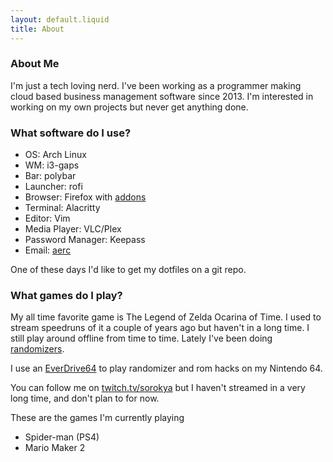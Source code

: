 ```yaml
---
layout: default.liquid
title: About
---
```


### About Me
I'm just a tech loving nerd. I've been working as a programmer making cloud based business management software since 2013. I'm interested in working on my own projects but never get anything done.

### What software do I use?
* OS: Arch Linux 
* WM: i3-gaps  
* Bar: polybar
* Launcher: rofi  
* Browser: Firefox with [addons](firefoxaddons.html) 
* Terminal: Alacritty 
* Editor: Vim 
* Media Player: VLC/Plex 
* Password Manager: Keepass 
* Email: [aerc](https://aerc-mail.org/) 

One of these days I'd like to get my dotfiles on a git repo.

### What games do I play?
My all time favorite game is The Legend of Zelda Ocarina of Time. I used to stream speedruns of it a couple of years ago but haven't in a long time. I still play around offline from time to time. Lately I've been doing [randomizers](https://www.ootrandomizer.com/).

I use an [EverDrive64](https://krikzz.com/store/) to play randomizer and rom hacks on my Nintendo 64.

You can follow me on [twitch.tv/sorokya](https://twitch.tv/sorokya) but I haven't streamed in a very long time, and don't plan to for now.

These are the games I'm currently playing
* Spider-man (PS4)
* Mario Maker 2

